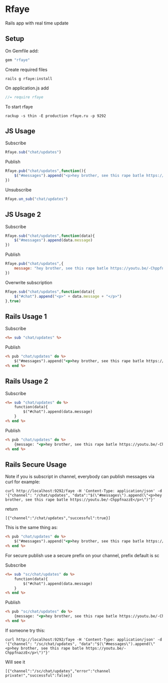 # Rfaye

Rails app with real time update

## Setup

On Gemfile add:
```ruby
gem "rfaye"
```

Create required files
```
rails g rfaye:install
```

On application.js add
```javascript
//= require rfaye
```

To start rfaye
```
rackup -s thin -E production rfaye.ru -p 9292
```

## JS Usage

Subscribe
```javascript
Rfaye.sub("chat/updates")
```

Publish
```javascript
Rfaye.pub("chat/updates",function(){
	$("#messages").append("<p>hey brother, see this rape batle https://youtu.be/-ChppfnazzE</p>")
})
```

Unsubscribe
```javascript
Rfaye.un_sub("chat/updates")
```

## JS Usage 2

Subscribe
```javascript
Rfaye.sub("chat/updates",function(data){
	$("#messages").append(data.message)
})
```

Publish
```javascript
Rfaye.pub("chat/updates",{
	message: "hey brother, see this rape batle https://youtu.be/-ChppfnazzE"
})
```

Overwrite subscription
```javascript
Rfaye.sub("chat/updates",function(data){
	$("#chat").append("<p>" + data.message + "</p>")
},true)
```

## Rails Usage 1

Subscribe
```rhtml
<%= sub "chat/updates" %>
```

Publish
```rhtml
<% pub "chat/updates" do %>
	$("#messages").append("<p>hey brother, see this rape batle https://youtu.be/-ChppfnazzE</p>")
<% end %>
```

## Rails Usage 2

Subscribe
```rhtml
<%= sub "chat/updates" do %>
	function(data){
		$("#chat").append(data.message)
	}
<% end %>
```

Publish
```rhtml
<% pub "chat/updates" do %>
	{message: "<p>hey brother, see this rape batle https://youtu.be/-ChppfnazzE</p>"}
<% end %>
```

## Rails Secure Usage

Note if you is subscript in channel, everybody can publish messages via curl for example:

```
curl http://localhost:9292/faye -H 'Content-Type: application/json' -d '{"channel": "/chat/updates", "data":"$(\"#messages\").append(\"<p>hey brother, see this rape batle https://youtu.be/-ChppfnazzE</p>\")"}'
```

return

```
[{"channel":"/chat/updates","successful":true}]
```


This is the same thing as:
```rhtml
<% pub "chat/updates" do %>
	$("#messages").append("<p>hey brother, see this rape batle https://youtu.be/-ChppfnazzE</p>")
<% end %>
```

For secure publish use a secure prefix on your channel, prefix default is sc

Subscribe

```rhtml
<%= sub "sc/chat/updates" do %>
	function(data){
		$("#chat").append(data.message)
	}
<% end %>
```

Publish

```rhtml
<% pub "sc/chat/updates" do %>
	{message: "<p>hey brother, see this rape batle https://youtu.be/-ChppfnazzE</p>"}
<% end %>
```

If someone try this:

```
curl http://localhost:9292/faye -H 'Content-Type: application/json' -d '{"channel": "/sc/chat/updates", "data":"$(\"#messages\").append(\"<p>hey brother, see this rape batle https://youtu.be/-ChppfnazzE</p>\")"}'
```

Will see it

```
[{"channel":"/sc/chat/updates","error":"channel private!","successful":false}]
```